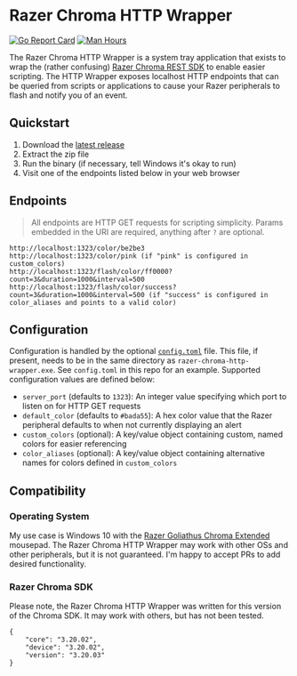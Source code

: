# Razer Chroma HTTP Wrapper

[![Go Report Card](https://goreportcard.com/badge/github.com/jessemillar/razer-chroma-http-wrapper)](https://goreportcard.com/report/github.com/jessemillar/razer-chroma-http-wrapper) [![Man Hours](https://img.shields.io/endpoint?url=https%3A%2F%2Fmh.jessemillar.com%2Fhours%3Frepo%3Dhttps%3A%2F%2Fgithub.com%2Fjessemillar%2Frazer-chroma-http-wrapper.git)](https://jessemillar.com/r/man-hours)

The Razer Chroma HTTP Wrapper is a system tray application that exists to wrap the (rather confusing) [Razer Chroma REST SDK](https://assets.razerzone.com/dev_portal/REST/html/index.html) to enable easier scripting. The HTTP Wrapper exposes localhost HTTP endpoints that can be queried from scripts or applications to cause your Razer peripherals to flash and notify you of an event.

## Quickstart

1. Download the [latest release](https://github.com/jessemillar/razer-chroma-http-wrapper/releases/latest)
1. Extract the zip file
1. Run the binary (if necessary, tell Windows it's okay to run)
1. Visit one of the endpoints listed below in your web browser

## Endpoints

> All endpoints are HTTP GET requests for scripting simplicity. Params embedded in the URI are required, anything after `?` are optional.

```
http://localhost:1323/color/be2be3
http://localhost:1323/color/pink (if "pink" is configured in custom_colors)
http://localhost:1323/flash/color/ff0000?count=3&duration=1000&interval=500
http://localhost:1323/flash/color/success?count=3&duration=1000&interval=500 (if "success" is configured in color_aliases and points to a valid color)
```

## Configuration

Configuration is handled by the optional [`config.toml`](./config.toml) file. This file, if present, needs to be in the same directory as `razer-chroma-http-wrapper.exe`. See `config.toml` in this repo for an example. Supported configuration values are defined below:

- `server_port` (defaults to `1323`): An integer value specifying which port to listen on for HTTP GET requests
- `default_color` (defaults to `#bada55`): A hex color value that the Razer peripheral defaults to when not currently displaying an alert
- `custom_colors` (optional): A key/value object containing custom, named colors for easier referencing
- `color_aliases` (optional): A key/value object containing alternative names for colors defined in `custom_colors`

## Compatibility

### Operating System

My use case is Windows 10 with the [Razer Goliathus Chroma Extended](https://www.razer.com/gaming-mouse-mats/Razer-Goliathus-Chroma/RZ02-02500300-R3M1) mousepad. The Razer Chroma HTTP Wrapper may work with other OSs and other peripherals, but it is not guaranteed. I'm happy to accept PRs to add desired functionality.

### Razer Chroma SDK

Please note, the Razer Chroma HTTP Wrapper was written for this version of the Chroma SDK. It may work with others, but has not been tested.

```
{
    "core": "3.20.02",
    "device": "3.20.02",
    "version": "3.20.03"
}
```
